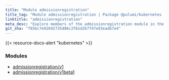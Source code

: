 ```yaml
---
title: "Module admissionregistration"
title_tag: "Module admissionregistration | Package @pulumi/kubernetes | Node.js SDK"
linktitle: "admissionregistration"
meta_desc: "Explore members of the admissionregistration module in the @pulumi/kubernetes package."
git_sha: "f85bc7e92692735d86c2f61d2b7f47e93eadb7e4"
---
```


<!-- WARNING: this page was generated by a tool. Do not edit it by hand. -->
<!-- To change it, please see https://github.com/pulumi/docs/tree/master/tools/tscdocgen. -->

{{< resource-docs-alert "kubernetes" >}}


<h3>Modules</h3>
<ul class="api">
    <li><a href="v1/"><span class="symbol module"></span>admissionregistration/v1</a></li>
    <li><a href="v1beta1/"><span class="symbol module"></span>admissionregistration/v1beta1</a></li>
</ul>








